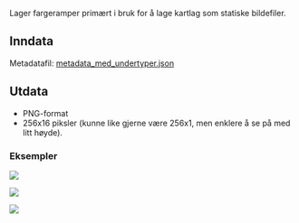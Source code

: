 Lager fargeramper primært i bruk for å lage kartlag som statiske bildefiler.

## Inndata

Metadatafil: <a href="https://data.artsdatabanken.no/metadata_med_undertyper.json">metadata_med_undertyper.json</a>

## Utdata

- PNG-format
- 256x16 piksler (kunne like gjerne være 256x1, men enklere å se på med litt høyde).

### Eksempler

<kbd><a href="https://data.artsdatabanken.no/Natur_i_Norge/Landskap/Landskapsgradient/Arealbruksintensitet/"><img src="https://data.artsdatabanken.no/Natur_i_Norge/Landskap/Landskapsgradient/Arealbruksintensitet/fargerampe.png" /></a></kbd>

<kbd><a href="https://data.artsdatabanken.no/Natur_i_Norge/Natursystem/Beskrivelsessystem/Regional_naturvariasjon/Bioklimatisk_sone/"><img src="https://data.artsdatabanken.no/Natur_i_Norge/Natursystem/Beskrivelsessystem/Regional_naturvariasjon/Bioklimatisk_sone/fargerampe.png" /></kbd></a>

<kbd><a href="https://data.artsdatabanken.no/Natur_i_Norge/Natursystem/Beskrivelsessystem/Regional_naturvariasjon/Bioklimatisk_seksjon/"><img src="https://data.artsdatabanken.no/Natur_i_Norge/Natursystem/Beskrivelsessystem/Regional_naturvariasjon/Bioklimatisk_seksjon/fargerampe.png" /></a></kbd>
